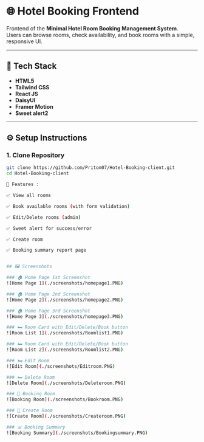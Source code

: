 # 🌐 Hotel Booking Frontend

Frontend of the **Minimal Hotel Room Booking Management System**.  
Users can browse rooms, check availability, and book rooms with a simple, responsive UI.

---

## 🚀 Tech Stack

- **HTML5**
- **Tailwind CSS**
- **React JS**
- **DaisyUI**
- **Framer Motion**
- **Sweet alert2**

---

## ⚙️ Setup Instructions

### 1. Clone Repository

```bash
git clone https://github.com/Pritom07/Hotel-Booking-client.git
cd Hotel-Booking-client

📌 Features :

✅ View all rooms

✅ Book available rooms (with form validation)

✅ Edit/Delete rooms (admin)

✅ Sweet alert for success/error

✅ Create room

✅ Booking summary report page


## 🖼️ Screenshots

### 🏠 Home Page 1st Screenshot
![Home Page 1](./screenshots/homepage1.PNG)

### 🏠 Home Page 2nd Screenshot
![Home Page 2](./screenshots/homepage2.PNG)

### 🏠 Home Page 3rd Screenshot
![Home Page 3](./screenshots/homepage3.PNG)

### 🛏️ Room Card with Edit/Delete/Book button
![Room List 1](./screenshots/Roomlist1.PNG)

### 🛏️ Room Card with Edit/Delete/Book button
![Room List 2](./screenshots/Roomlist2.PNG)

### 🛏️ Edit Room
![Edit Room](./screenshots/Editroom.PNG)

### 🛏️ Delete Room
![Delete Room](./screenshots/Deleteroom.PNG)

### 📖 Booking Room
![Booking Room](./screenshots/Bookroom.PNG)

### 📖 Create Room
![Create Room](./screenshots/Createroom.PNG)

### 📊 Booking Summary
![Booking Summary](./screenshots/Bookingsummary.PNG)
```
